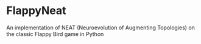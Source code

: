 # FlappyNeat
An implementation of NEAT (Neuroevolution of Augmenting Topologies) on the classic Flappy Bird game in Python
